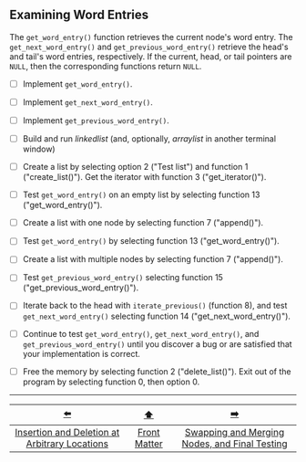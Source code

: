 ## Examining Word Entries

The `get_word_entry()` function retrieves the current node's word entry.
The `get_next_word_entry()` and `get_previous_word_entry()` retrieve the head's and tail's word entries, respectively.
If the current, head, or tail pointers are `NULL`, then the corresponding functions return `NULL`.


- [ ] Implement `get_word_entry()`.
- [ ] Implement `get_next_word_entry()`.
- [ ] Implement `get_previous_word_entry()`.


- [ ] Build and run *linkedlist* (and, optionally, *arraylist* in another terminal window)
- [ ] Create a list by selecting option 2 ("Test list") and function 1 ("create_list()"). Get the iterator with function 3 ("get_iterator()").
- [ ] Test `get_word_entry()` on an empty list by selecting function 13 ("get_word_entry()").
- [ ] Create a list with one node by selecting function 7 ("append()").
- [ ] Test `get_word_entry()` by selecting function 13 ("get_word_entry()").
- [ ] Create a list with multiple nodes by selecting function 7 ("append()").
- [ ] Test `get_previous_word_entry()` selecting function 15 ("get_previous_word_entry()").
- [ ] Iterate back to the head with `iterate_previous()` (function 8), and test `get_next_word_entry()` selecting function 14 ("get_next_word_entry()").
- [ ] Continue to test `get_word_entry()`, `get_next_word_entry()`, and `get_previous_word_entry()` until you discover a bug or are satisfied that your implementation is correct.
- [ ] Free the memory by selecting function 2 ("delete_list()").
  Exit out of the program by selecting function 0, then option 0.

---

|                      [⬅️](10-insert-delete-node.md)                       |      [⬆️](../README.md)      |                      [➡️](12-swap-merge-nodes.md)                       |
|:-------------------------------------------------------------------------:|:----------------------------:|:-----------------------------------------------------------------------:|
| [Insertion and Deletion at Arbitrary Locations](10-insert-delete-node.md) | [Front Matter](../README.md) | [Swapping and Merging Nodes, and Final Testing](12-swap-merge-nodes.md) |
